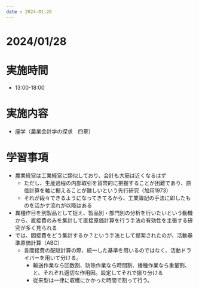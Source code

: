 ```yaml
---
date : 2024-01-28
---
```


# 2024/01/28

# 実施時間
- 13:00-18:00

# 実施内容
- 座学（農業会計学の探求　四章）

# 学習事項
- 農業経営は工業経営に類似しており、会計も大筋は近くなるはず
    - ただし、生産過程の内部取引を貨幣的に把握することが困難であり、原価計算を軸に据えることが難しいという先行研究（加用1973）
    - それが段々できるようになってきてるから、工業簿記の手法に即したものを活かす流れが以降はある
- 異種作目を別製品として捉え、製品別・部門別の分析を行いたいという動機から、直接費のみを集計して直接原価計算を行う手法の有効性を主張する研究が多く見られる
- では、間接費をどう集計するか？という手法として提案されたのが、活動基準原価計算（ABC）
    - 各間接費の配賦計算の際、統一した基準を用いるのではなく、活動ドライバーを用いて分ける。
        - 輸送作業なら回数割、防除作業なら時間割、播種作業なら重量割、と、それぞれ適切な作用因。設定してそれで振り分ける
        - 従来型は一律に収穫にかかった時間で割って行う。